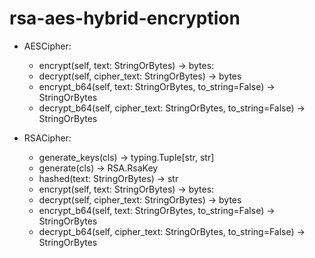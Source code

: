 # rsa-aes-hybrid-encryption


 + AESCipher:
    
    - encrypt(self, text: StringOrBytes) -> bytes:
    - decrypt(self, cipher_text: StringOrBytes) -> bytes
    - encrypt_b64(self, text: StringOrBytes, to_string=False) -> StringOrBytes
    - decrypt_b64(self, cipher_text: StringOrBytes, to_string=False) -> StringOrBytes
    
    
 + RSACipher:
 
    - generate_keys(cls) -> typing.Tuple[str, str]
    - generate(cls) -> RSA.RsaKey
    - hashed(text: StringOrBytes) -> str
    - encrypt(self, text: StringOrBytes) -> bytes:
    - decrypt(self, cipher_text: StringOrBytes) -> bytes
    - encrypt_b64(self, text: StringOrBytes, to_string=False) -> StringOrBytes
    - decrypt_b64(self, cipher_text: StringOrBytes, to_string=False) -> StringOrBytes